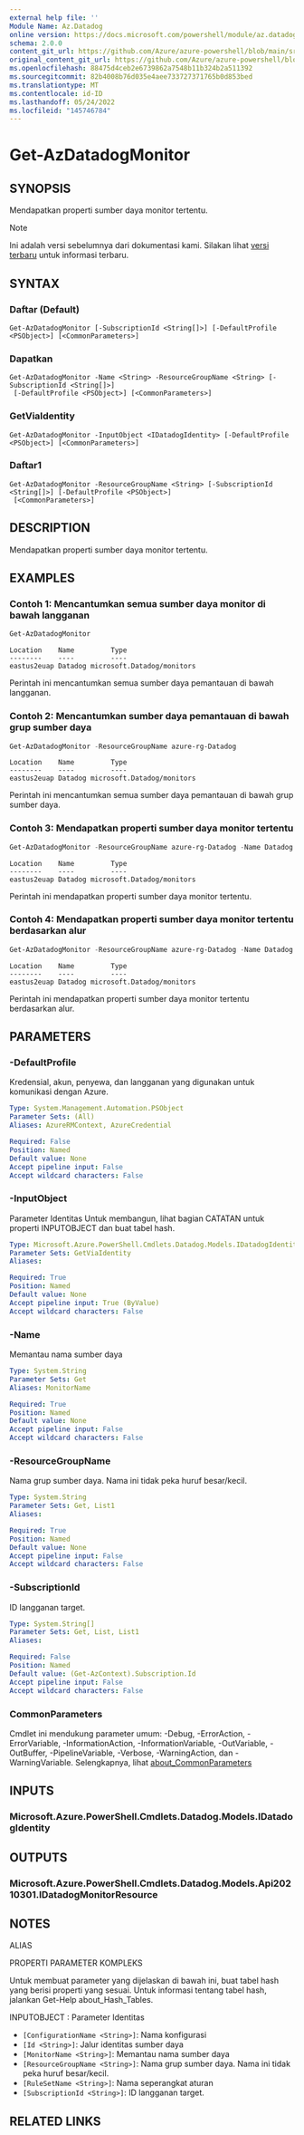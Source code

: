 ```yaml
---
external help file: ''
Module Name: Az.Datadog
online version: https://docs.microsoft.com/powershell/module/az.datadog/get-azdatadogmonitor
schema: 2.0.0
content_git_url: https://github.com/Azure/azure-powershell/blob/main/src/Datadog/help/Get-AzDatadogMonitor.md
original_content_git_url: https://github.com/Azure/azure-powershell/blob/main/src/Datadog/help/Get-AzDatadogMonitor.md
ms.openlocfilehash: 88475d4ceb2e6739862a7548b11b324b2a511392
ms.sourcegitcommit: 82b4008b76d035e4aee733727371765b0d853bed
ms.translationtype: MT
ms.contentlocale: id-ID
ms.lasthandoff: 05/24/2022
ms.locfileid: "145746784"
---
```

# Get-AzDatadogMonitor

## SYNOPSIS
Mendapatkan properti sumber daya monitor tertentu.

> [!NOTE]
>Ini adalah versi sebelumnya dari dokumentasi kami. Silakan lihat [versi terbaru](/powershell/module/az.datadog/get-azdatadogmonitor) untuk informasi terbaru.

## SYNTAX

### Daftar (Default)
```
Get-AzDatadogMonitor [-SubscriptionId <String[]>] [-DefaultProfile <PSObject>] [<CommonParameters>]
```

### Dapatkan
```
Get-AzDatadogMonitor -Name <String> -ResourceGroupName <String> [-SubscriptionId <String[]>]
 [-DefaultProfile <PSObject>] [<CommonParameters>]
```

### GetViaIdentity
```
Get-AzDatadogMonitor -InputObject <IDatadogIdentity> [-DefaultProfile <PSObject>] [<CommonParameters>]
```

### Daftar1
```
Get-AzDatadogMonitor -ResourceGroupName <String> [-SubscriptionId <String[]>] [-DefaultProfile <PSObject>]
 [<CommonParameters>]
```

## DESCRIPTION
Mendapatkan properti sumber daya monitor tertentu.

## EXAMPLES

### Contoh 1: Mencantumkan semua sumber daya monitor di bawah langganan
```powershell
Get-AzDatadogMonitor
```

```output
Location    Name         Type
--------    ----         ----
eastus2euap Datadog microsoft.Datadog/monitors
```

Perintah ini mencantumkan semua sumber daya pemantauan di bawah langganan.

### Contoh 2: Mencantumkan sumber daya pemantauan di bawah grup sumber daya
```powershell
Get-AzDatadogMonitor -ResourceGroupName azure-rg-Datadog
```

```output
Location    Name         Type
--------    ----         ----
eastus2euap Datadog microsoft.Datadog/monitors
```

Perintah ini mencantumkan semua sumber daya pemantauan di bawah grup sumber daya.

### Contoh 3: Mendapatkan properti sumber daya monitor tertentu
```powershell
Get-AzDatadogMonitor -ResourceGroupName azure-rg-Datadog -Name Datadog
```

```output
Location    Name         Type
--------    ----         ----
eastus2euap Datadog microsoft.Datadog/monitors
```

Perintah ini mendapatkan properti sumber daya monitor tertentu.

### Contoh 4: Mendapatkan properti sumber daya monitor tertentu berdasarkan alur
```powershell
Get-AzDatadogMonitor -ResourceGroupName azure-rg-Datadog -Name Datadog | Get-AzDatadogMonitor
```

```output
Location    Name         Type
--------    ----         ----
eastus2euap Datadog microsoft.Datadog/monitors
```

Perintah ini mendapatkan properti sumber daya monitor tertentu berdasarkan alur.

## PARAMETERS

### -DefaultProfile
Kredensial, akun, penyewa, dan langganan yang digunakan untuk komunikasi dengan Azure.

```yaml
Type: System.Management.Automation.PSObject
Parameter Sets: (All)
Aliases: AzureRMContext, AzureCredential

Required: False
Position: Named
Default value: None
Accept pipeline input: False
Accept wildcard characters: False
```

### -InputObject
Parameter Identitas Untuk membangun, lihat bagian CATATAN untuk properti INPUTOBJECT dan buat tabel hash.

```yaml
Type: Microsoft.Azure.PowerShell.Cmdlets.Datadog.Models.IDatadogIdentity
Parameter Sets: GetViaIdentity
Aliases:

Required: True
Position: Named
Default value: None
Accept pipeline input: True (ByValue)
Accept wildcard characters: False
```

### -Name
Memantau nama sumber daya

```yaml
Type: System.String
Parameter Sets: Get
Aliases: MonitorName

Required: True
Position: Named
Default value: None
Accept pipeline input: False
Accept wildcard characters: False
```

### -ResourceGroupName
Nama grup sumber daya.
Nama ini tidak peka huruf besar/kecil.

```yaml
Type: System.String
Parameter Sets: Get, List1
Aliases:

Required: True
Position: Named
Default value: None
Accept pipeline input: False
Accept wildcard characters: False
```

### -SubscriptionId
ID langganan target.

```yaml
Type: System.String[]
Parameter Sets: Get, List, List1
Aliases:

Required: False
Position: Named
Default value: (Get-AzContext).Subscription.Id
Accept pipeline input: False
Accept wildcard characters: False
```

### CommonParameters
Cmdlet ini mendukung parameter umum: -Debug, -ErrorAction, -ErrorVariable, -InformationAction, -InformationVariable, -OutVariable, -OutBuffer, -PipelineVariable, -Verbose, -WarningAction, dan -WarningVariable. Selengkapnya, lihat [about_CommonParameters](http://go.microsoft.com/fwlink/?LinkID=113216)

## INPUTS

### Microsoft.Azure.PowerShell.Cmdlets.Datadog.Models.IDatadogIdentity

## OUTPUTS

### Microsoft.Azure.PowerShell.Cmdlets.Datadog.Models.Api20210301.IDatadogMonitorResource

## NOTES

ALIAS

PROPERTI PARAMETER KOMPLEKS

Untuk membuat parameter yang dijelaskan di bawah ini, buat tabel hash yang berisi properti yang sesuai. Untuk informasi tentang tabel hash, jalankan Get-Help about_Hash_Tables.


INPUTOBJECT <IDatadogIdentity>: Parameter Identitas
  - `[ConfigurationName <String>]`: Nama konfigurasi
  - `[Id <String>]`: Jalur identitas sumber daya
  - `[MonitorName <String>]`: Memantau nama sumber daya
  - `[ResourceGroupName <String>]`: Nama grup sumber daya. Nama ini tidak peka huruf besar/kecil.
  - `[RuleSetName <String>]`: Nama seperangkat aturan
  - `[SubscriptionId <String>]`: ID langganan target.

## RELATED LINKS

